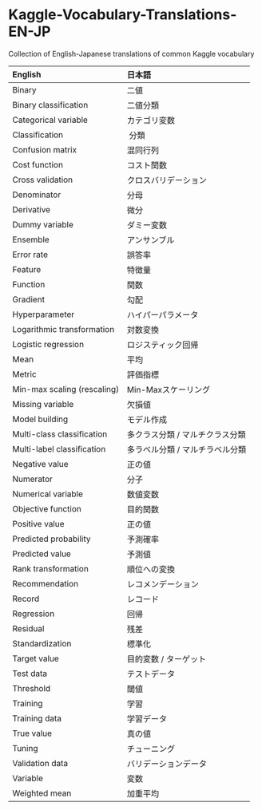 # Kaggle-Vocabulary-Translations-EN-JP
Collection of English-Japanese translations of common Kaggle vocabulary

| English | 日本語 |
|:--- |:--------------------------- |
| Binary | 二値 |
| Binary classification | 二値分類 |
| Categorical variable | カテゴリ変数 |
| Classification | 分類 |
| Confusion matrix | 混同行列 |
| Cost function | コスト関数 |
| Cross validation | クロスバリデーション |
| Denominator | 分母 |
| Derivative | 微分 |
| Dummy variable | ダミー変数 |
| Ensemble | アンサンブル |
| Error rate | 誤答率 |
| Feature | 特徴量 |
| Function | 関数 |
| Gradient | 勾配 |
| Hyperparameter | ハイパーパラメータ |
| Logarithmic transformation | 対数変換 |
| Logistic regression | ロジスティック回帰 |
| Mean | 平均 |
| Metric | 評価指標 |
| Min-max scaling (rescaling) | Min-Maxスケーリング |
| Missing variable | 欠損値 |
| Model building | モデル作成 |
| Multi-class classification | 多クラス分類 / マルチクラス分類 |
| Multi-label classification | 多ラベル分類 / マルチラベル分類 |
| Negative value | 正の値 |
| Numerator | 分子 |
| Numerical variable | 数値変数 |
| Objective function | 目的関数 |
| Positive value | 正の値 |
| Predicted probability | 予測確率 |
| Predicted value | 予測値 |
| Rank transformation | 順位への変換 |
| Recommendation | レコメンデーション |
| Record | レコード |
| Regression | 回帰 |
| Residual | 残差 |
| Standardization | 標準化 |
| Target value | 目的変数 / ターゲット |
| Test data | テストデータ |
| Threshold | 閾値 |
| Training | 学習 |
| Training data | 学習データ |
| True value | 真の値 |
| Tuning | チューニング |
| Validation data | バリデーションデータ |
| Variable | 変数 |
| Weighted mean | 加重平均 |